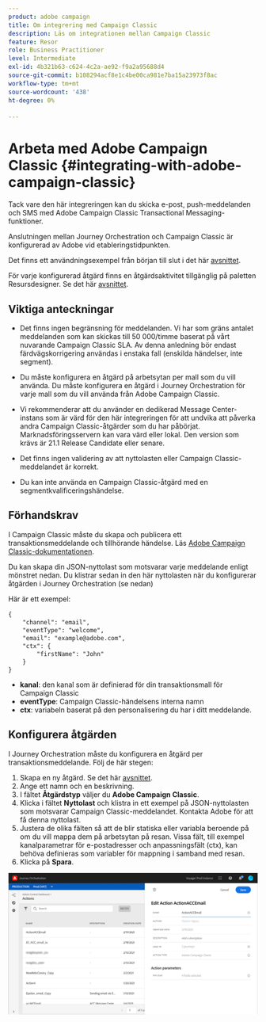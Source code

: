 ```yaml
---
product: adobe campaign
title: Om integrering med Campaign Classic
description: Läs om integrationen mellan Campaign Classic
feature: Resor
role: Business Practitioner
level: Intermediate
exl-id: 4b321b63-c624-4c2a-ae92-f9a2a95688d4
source-git-commit: b108294acf8e1c4be00ca981e7ba15a23973f8ac
workflow-type: tm+mt
source-wordcount: '438'
ht-degree: 0%

---
```


# Arbeta med Adobe Campaign Classic {#integrating-with-adobe-campaign-classic}

Tack vare den här integreringen kan du skicka e-post, push-meddelanden och SMS med Adobe Campaign Classic Transactional Messaging-funktioner.

Anslutningen mellan Journey Orchestration och Campaign Classic är konfigurerad av Adobe vid etableringstidpunkten.

Det finns ett användningsexempel från början till slut i det här [avsnittet](../usecase/campaign-classic-use-case.md).

För varje konfigurerad åtgärd finns en åtgärdsaktivitet tillgänglig på paletten Resursdesigner. Se det här [avsnittet](../building-journeys/using-adobe-campaign-classic.md).

## Viktiga anteckningar

* Det finns ingen begränsning för meddelanden. Vi har som gräns antalet meddelanden som kan skickas till 50 000/timme baserat på vårt nuvarande Campaign Classic SLA. Av denna anledning bör endast färdvägskorrigering användas i enstaka fall (enskilda händelser, inte segment).

* Du måste konfigurera en åtgärd på arbetsytan per mall som du vill använda. Du måste konfigurera en åtgärd i Journey Orchestration för varje mall som du vill använda från Adobe Campaign Classic.

* Vi rekommenderar att du använder en dedikerad Message Center-instans som är värd för den här integreringen för att undvika att påverka andra Campaign Classic-åtgärder som du har påbörjat. Marknadsföringsservern kan vara värd eller lokal. Den version som krävs är 21.1 Release Candidate eller senare.

* Det finns ingen validering av att nyttolasten eller Campaign Classic-meddelandet är korrekt.

* Du kan inte använda en Campaign Classic-åtgärd med en segmentkvalificeringshändelse.

## Förhandskrav

I Campaign Classic måste du skapa och publicera ett transaktionsmeddelande och tillhörande händelse. Läs [Adobe Campaign Classic-dokumentationen](https://experienceleague.adobe.com/docs/campaign-classic/using/transactional-messaging/introduction/about-transactional-messaging.html#transactional-messaging).

Du kan skapa din JSON-nyttolast som motsvarar varje meddelande enligt mönstret nedan. Du klistrar sedan in den här nyttolasten när du konfigurerar åtgärden i Journey Orchestration (se nedan)

Här är ett exempel:

```
{
    "channel": "email",
    "eventType": "welcome",
    "email": "example@adobe.com",
    "ctx": {
        "firstName": "John"
    }
}
```

* **kanal**: den kanal som är definierad för din transaktionsmall för Campaign Classic
* **eventType**: Campaign Classic-händelsens interna namn
* **ctx**: variabeln baserat på den personalisering du har i ditt meddelande.

## Konfigurera åtgärden

I Journey Orchestration måste du konfigurera en åtgärd per transaktionsmeddelande. Följ de här stegen:

1. Skapa en ny åtgärd. Se det här [avsnittet](../action/action.md).
1. Ange ett namn och en beskrivning.
1. I fältet **Åtgärdstyp** väljer du **Adobe Campaign Classic**.
1. Klicka i fältet **Nyttolast** och klistra in ett exempel på JSON-nyttolasten som motsvarar Campaign Classic-meddelandet. Kontakta Adobe för att få denna nyttolast.
1. Justera de olika fälten så att de blir statiska eller variabla beroende på om du vill mappa dem på arbetsytan på resan. Vissa fält, till exempel kanalparametrar för e-postadresser och anpassningsfält (ctx), kan behöva definieras som variabler för mappning i samband med resan.
1. Klicka på **Spara**.

![](../assets/accintegration1.png)


